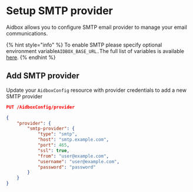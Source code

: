 # Setup SMTP provider

Aidbox allows you to configure SMTP email provider to manage your email communications.

{% hint style="info" %}
To enable SMTP please specify optional environment variable`AIDBOX_BASE_URL.`The full list of variables is available [here](../getting-started/run-aidbox-locally-with-docker/).
{% endhint %}

## Add SMTP provider

Update your `AidboxConfig` resource with provider credentials to add a new SMTP provider

```json
PUT /AidboxConfig/provider

{
    "provider": {
        "smtp-provider": {
            "type": "smtp",
            "host": "smtp.example.com",
            "port": 465,
            "ssl": true,
            "from": "user@example.com",
            "username": "user@example.com",
            "password": "password"
        }
    }
}
```

